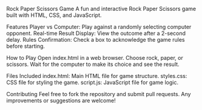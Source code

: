 Rock Paper Scissors Game
A fun and interactive Rock Paper Scissors game built with HTML, CSS, and JavaScript.

Features
Player vs Computer: Play against a randomly selecting computer opponent.
Real-time Result Display: View the outcome after a 2-second delay.
Rules Confirmation: Check a box to acknowledge the game rules before starting.

How to Play
Open index.html in a web browser.
Choose rock, paper, or scissors.
Wait for the computer to make its choice and see the result.

Files Included
index.html: Main HTML file for game structure.
styles.css: CSS file for styling the game.
script.js: JavaScript file for game logic.

Contributing
Feel free to fork the repository and submit pull requests. Any improvements or suggestions are welcome!

